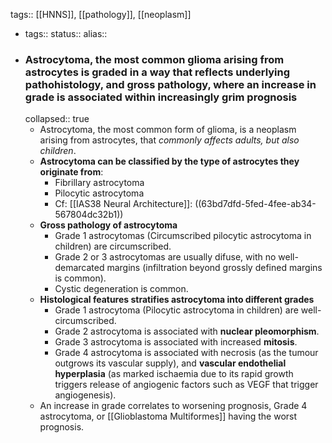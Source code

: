 tags:: [[HNNS]], [[pathology]], [[neoplasm]]

- tags::
  status::
  alias::
- ### Astrocytoma, the most common glioma arising from astrocytes is graded in a way that reflects underlying pathohistology, and gross pathology, where an increase in grade is associated within increasingly grim prognosis
  collapsed:: true
	- Astrocytoma, the most common form of glioma, is a neoplasm arising from astrocytes, that *commonly affects adults, but also children*.
	- **Astrocytoma can be classified by the type of astrocytes they originate from**:
		- Fibrillary astrocytoma
		- Pilocytic astrocytoma
		- Cf: [[IAS38 Neural Architecture]]: ((63bd7dfd-5fed-4fee-ab34-567804dc32b1))
	- **Gross pathology of astrocytoma**
		- Grade 1 astrocytomas (Circumscribed pilocytic astrocytoma in children) are circumscribed.
		- Grade 2 or 3 astrocytomas are usually difuse, with no well-demarcated margins (infiltration beyond grossly defined margins is common).
		- Cystic degeneration is common.
	- **Histological features stratifies astrocytoma into different grades**
		- Grade 1 astrocytoma (Pilocytic astrocytoma in children) are well-circumscribed.
		- Grade 2 astrocytoma is associated with **nuclear pleomorphism**.
		- Grade 3 astrocytoma is associated with increased **mitosis**.
		- Grade 4 astrocytoma is associated with necrosis (as the tumour outgrows its vascular supply), and **vascular endothelial hyperplasia** (as marked ischaemia due to its rapid growth triggers release of angiogenic factors such as VEGF that trigger angiogenesis).
	- An increase in grade correlates to worsening prognosis, Grade 4 astrocytoma, or [[Glioblastoma Multiformes]] having the worst prognosis.